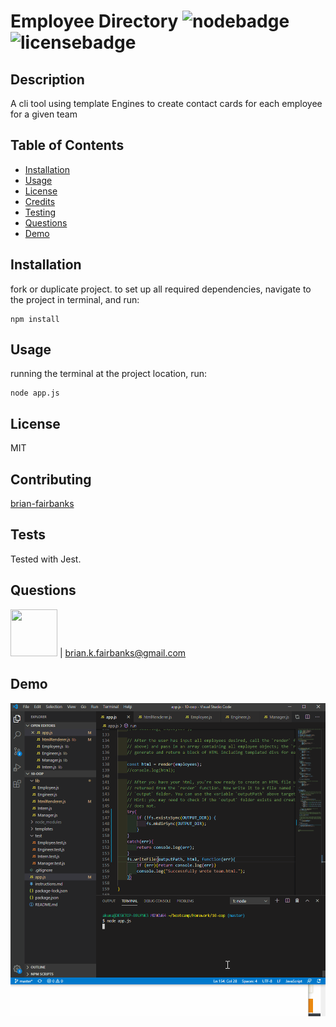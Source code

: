 
# Employee Directory ![nodebadge](https://img.shields.io/static/v1?label=node&message=enabled&color=success)![licensebadge](https://img.shields.io/static/v1?label=license&message=MIT&color=success)
## Description
A cli tool using template Engines to create contact cards for each employee for a given team
## Table of Contents
* [Installation](#installation)
* [Usage](#usage)
* [License](#license)
* [Credits](#contributing)
* [Testing](#tests)
* [Questions](#questions)
* [Demo](#demo)

## Installation
fork or duplicate project.
to set up all required dependencies, navigate to the project in terminal, and run:
```
npm install
```
    
## Usage
running the terminal at the project location, run:
```
node app.js
```

## License
MIT
## Contributing
[brian-fairbanks](https://github.com/Brian-Fairbanks)

## Tests
Tested with Jest.

## Questions
<img src="https://avatars0.githubusercontent.com/u/59707181?v=4" height="75" width="75"> | brian.k.fairbanks@gmail.com

## Demo
![demo of app running](https://github.com/Brian-Fairbanks/EmployeeDirectory/blob/master/Assets/teamDemo.gif?raw=true)
